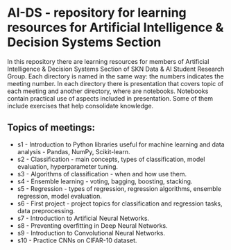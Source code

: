 # AI-DS - repository for learning resources for Artificial Intelligence & Decision Systems Section
In this repository there are learning resources for members of Artificial Intelligence & Decision Systems Section of SKN Data & AI Student Research Group. Each directory is named in the same way: the numbers indicates the meeting number. In each directory there is presentation that covers topic of each meeting and another directory, where are notebooks. Notebooks contain practical use of aspects included in presentation. Some of them include exercises that help consolidate knowledge.
## Topics of meetings:
* s1 - Introduction to Python libraries useful for machine learning and data analysis - Pandas, NumPy, Scikit-learn.
* s2 - Classification - main concepts, types of classification, model evaluation, hyperparameter tuning.
* s3 - Algorithms of classification - when and how use them.
* s4 - Ensemble learning - voting, bagging, boosting, stacking.
* s5 - Regression - types of regression, regression algorithms, ensemble regression, model evaluation.
* s6 - First project - project topics for classification and regression tasks, data preprocessing.
* s7 - Introduction to Artificial Neural Networks.
* s8 - Preventing overfitting in Deep Neural Networks.
* s9 - Introduction to Convolutional Neural Networks.
* s10 - Practice CNNs on CIFAR-10 dataset.